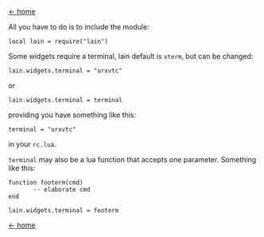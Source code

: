 [<- home](https://github.com/copycat-killer/lain/wiki)

All you have to do is to include the module:

	local lain = require("lain")

Some widgets require a terminal, lain default is `xterm`, but can be changed:

	lain.widgets.terminal = "urxvtc"

or

	lain.widgets.terminal = terminal

providing you have something like this:

    terminal = "urxvtc"

in your `rc.lua`.

`terminal` may also be a lua function that accepts one parameter.
Something like this:

	function footerm(cmd)
           -- elaborate cmd
	end

	lain.widgets.terminal = footerm

[<- home](https://github.com/copycat-killer/lain/wiki)